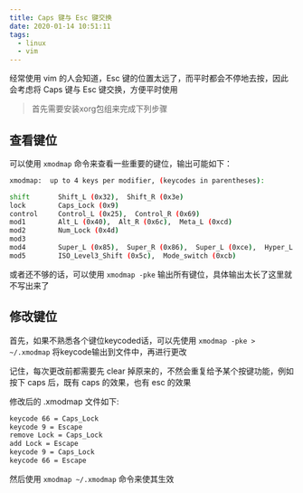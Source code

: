 ```yaml
---
title: Caps 键与 Esc 键交换
date: 2020-01-14 10:51:11
tags:
  - linux
  - vim
---
```



经常使用 vim 的人会知道，Esc 键的位置太远了，而平时都会不停地去按，因此会考虑将 Caps 键与 Esc 键交换，方便平时使用

<!-- more -->

> 首先需要安装xorg包组来完成下列步骤

## 查看键位

可以使用 `xmodmap` 命令来查看一些重要的键位，输出可能如下：

```sh
xmodmap:  up to 4 keys per modifier, (keycodes in parentheses):

shift       Shift_L (0x32),  Shift_R (0x3e)
lock        Caps_Lock (0x9)
control     Control_L (0x25),  Control_R (0x69)
mod1        Alt_L (0x40),  Alt_R (0x6c),  Meta_L (0xcd)
mod2        Num_Lock (0x4d)
mod3
mod4        Super_L (0x85),  Super_R (0x86),  Super_L (0xce),  Hyper_L (0xcf)
mod5        ISO_Level3_Shift (0x5c),  Mode_switch (0xcb)
```

或者还不够的话，可以使用 `xmodmap -pke` 输出所有键位，具体输出太长了这里就不写出来了

## 修改键位

首先，如果不熟悉各个键位keycoded话，可以先使用 `xmodmap -pke > ~/.xmodmap` 将keycode输出到文件中，再进行更改

记住，每次更改前都需要先 clear 掉原来的，不然会重复给予某个按键功能，例如按下 caps 后，既有 caps 的效果，也有 esc 的效果

修改后的 .xmodmap 文件如下:

```sh
keycode 66 = Caps_Lock
keycode 9 = Escape
remove Lock = Caps_Lock
add Lock = Escape
keycode 9 = Caps_Lock
keycode 66 = Escape
```

然后使用 `xmodmap ~/.xmodmap` 命令来使其生效
